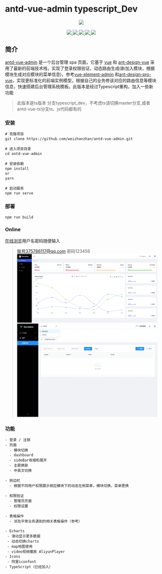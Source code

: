 # antd-vue-admin typescript_Dev

<p align="center">
    <a href="https://github.com/weizhanzhan/antd-vue-admin" target="_blank">
        <img src="http://react.zhanwei.xyz/ico.png" width="100">
    </a>
</p>
<p align="center">
    <a href="https://github.com/vuejs/vue">
        <img src="https://img.shields.io/badge/vue-2.6.6-brightgreen.svg">
    </a>
    <a href="https://github.com/vueComponent/ant-design-vue?utm_source=gold_browser_extension">
        <img src="https://img.shields.io/badge/ant--design--vue-1.3.5-informational">
    </a>
    <a href="https://github.com/prettier/prettier">
        <img src="https://img.shields.io/badge/code style-prettier-brightgreen.svg">
    </a>
    <a href="https://github.com/webpack/webpack">
        <img src="https://img.shields.io/badge/webpack->=4.0.0-critical.svg">
    </a>
  	<a href="https://github.com/gcddblue/vue-admin-webapp/blob/master/LICENSE">
        <img src="https://img.shields.io/badge/css-sass-yellow.svg">
    </a>
</p>


## 简介

[antd-vue-admin](https://github.com/weizhanzhan/antd-vue-admin) 是一个后台管理 spa 页面，它基于 [vue](https://github.com/vuejs/vue) 和 [ant-design-vue](https://github.com/vueComponent/ant-design-vue) 采用了最新的前端技术栈，实现了登录权限验证，动态路由生成(新加入模块，根据模块生成对应模块的菜单信息)，参考[vue-element-admin](https://github.com/PanJiaChen/vue-element-admin) 和[ant-design-pro-vue](https://github.com/sendya/ant-design-pro-vue)，实现更标准化的前端实例模型，根据自己的业务修该对应的路由信息等模块信息，快速搭建后台管理系统模板。此版本是经过Typescript重构，加入一些新功能



>此版本是ts版本 分支typescript_dev，不考虑ts请切换master分支,或者antd-vue-ts分支ts，js代码都有的

### 安装

```
# 克隆项目
git clone https://github.com/weizhanzhan/antd-vue-admin.git

# 进入项目目录
cd antd-vue-admin

# 安装依赖
npm install
or
yarn

# 启动服务
npm run serve
```

### 部署
```
npm run build
```
<!-- `deploy`分支执行 deploy.sh 文件脚本执行 npm run build 并上传至 gh-pages 分支更新 github pages 页面 -->

### Online

[在线浏览](http://zhan961023.gitee.io/vue-admin-preview)用户名密码随便输入
>账号375786117@qq.com 密码123456
![Image text](https://github.com/weizhanzhan/antd-vue-admin/blob/antd-vue-ts/public/demo.gif)
![Image text](https://github.com/weizhanzhan/antd-vue-admin/blob/typescript_dev/public/temp.gif)

### 功能

```
- 登录 / 注销
- 页面
  - 模块切换
  - dashboard
  - sideBar收缩和展开
  - 主题换肤
  - 中英文切换
  
- 侧边栏
  - 根据不同用户权限展示相应模块下的动态左侧菜单，模块切换，菜单更换

- 权限验证
  - 管理员页面 
  - 权限设置 

- 表格操作
  - 涉及平常业务遇到的相关表格操作（参考）

- Echarts
 - 滑动显示更多数据
 - 动态切换charts
 - map地图使用
 - video视频播放 AliyunPlayer
- Icons
 - 阿里iconfont
- TypeScript（已经加入）
```


<!-- ![Image text](https://github.com/weizhanzhan/antd-vue-admin/blob/antd-vue-ts/public/dark.png)
![Image text](https://github.com/weizhanzhan/antd-vue-admin/blob/antd-vue-ts/public/light.png) -->
